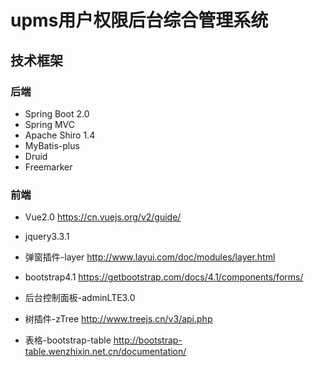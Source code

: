 # upms用户权限后台综合管理系统

## 技术框架
### 后端
- Spring Boot 2.0
- Spring MVC
- Apache Shiro 1.4
- MyBatis-plus
- Druid
- Freemarker

### 前端
- Vue2.0
https://cn.vuejs.org/v2/guide/

- jquery3.3.1

- 弹窗插件-layer
http://www.layui.com/doc/modules/layer.html

- bootstrap4.1
https://getbootstrap.com/docs/4.1/components/forms/

- 后台控制面板-adminLTE3.0

- 树插件-zTree
http://www.treejs.cn/v3/api.php

- 表格-bootstrap-table
http://bootstrap-table.wenzhixin.net.cn/documentation/